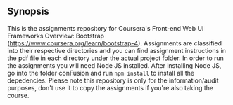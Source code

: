 ## Synopsis

This is the assignments repository for Coursera's Front-end Web UI Frameworks Overview: Bootstrap (https://www.coursera.org/learn/bootstrap-4). Assignments are classified into their respective directories and you can find assignment instructions in the pdf file in each directory under the actual project folder. In order to run the assignments you will need Node JS installed. After installing Node JS, go into the folder conFusion and run `npm install` to install all the depedencies. Please note this repository is only for the information/audit purposes, don't use it to copy the assignments if you're also taking the course.